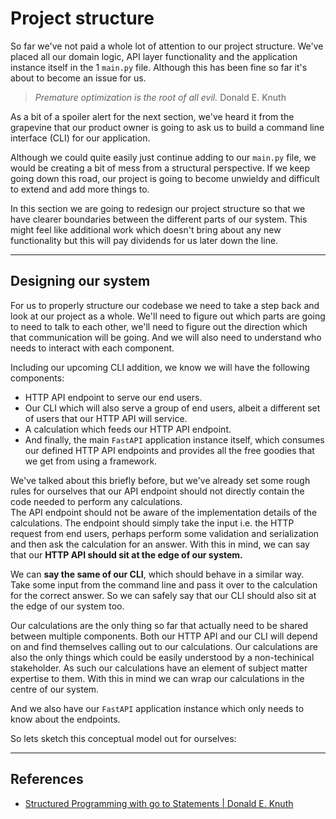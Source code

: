 # Project structure

So far we've not paid a whole lot of attention to our project structure. We've placed all our domain logic, API layer functionality and the application instance itself in the 1 `main.py` file. Although this has been fine so far it's about to become an issue for us.

> _Premature optimization is the root of all evil._ Donald E. Knuth

As a bit of a spoiler alert for the next section, we've heard it from the grapevine that our product owner is going to ask us to build a command line interface (CLI) for our application.

Although we could quite easily just continue adding to our `main.py` file, we would be creating a bit of mess from a structural perspective. If we keep going down this road, our project is going to become unwieldy and difficult to extend and add more things to.

In this section we are going to redesign our project structure so that we have clearer boundaries between the different parts of our system. This might feel like additional work which doesn't bring about any new functionality but this will pay dividends for us later down the line.

***

## Designing our system

For us to properly structure our codebase we need to take a step back and look at our project as a whole. We'll need to figure out which parts are going to need to talk to each other, we'll need to figure out the direction which that communication will be going. And we will also need to understand who needs to interact with each component.

Including our upcoming CLI addition, we know we will have the following components:

* HTTP API endpoint to serve our end users.
* Our CLI which will also serve a group of end users, albeit a different set of users that our HTTP API will service.
* A calculation which feeds our HTTP API endpoint.
* And finally, the main `FastAPI` application instance itself, which consumes our defined HTTP API endpoints and provides all the free goodies that we get from using a framework.

We've talked about this briefly before, but we've already set some rough rules for ourselves that our API endpoint should not directly contain the code needed to perform any calculations.\
The API endpoint should not be aware of the implementation details of the calculations. The endpoint should simply take the input i.e. the HTTP request from end users, perhaps perform some validation and serialization and then ask the calculation for an answer. With this in mind, we can say that our **HTTP API should sit at the edge of our system.**

We can **say the same of our CLI**, which should behave in a similar way. Take some input from the command line and pass it over to the calculation for the correct answer. So we can safely say that our CLI should also sit at the edge of our system too.&#x20;

Our calculations are the only thing so far that actually need to be shared between multiple components. Both our HTTP API and our CLI will depend on and find themselves calling out to our calculations. Our calculations are also the only things which could be easily understood by a non-techinical stakeholder. As such our calculations have an element of subject matter expertise to them. With this in mind we can wrap our calculations in the centre of our system.

And we also have our `FastAPI` application instance which only needs to know about the endpoints.

So lets sketch this conceptual model out for ourselves:



***

## References

* [Structured Programming with go to Statements | Donald E. Knuth](https://dl.acm.org/doi/10.1145/356635.356640)
